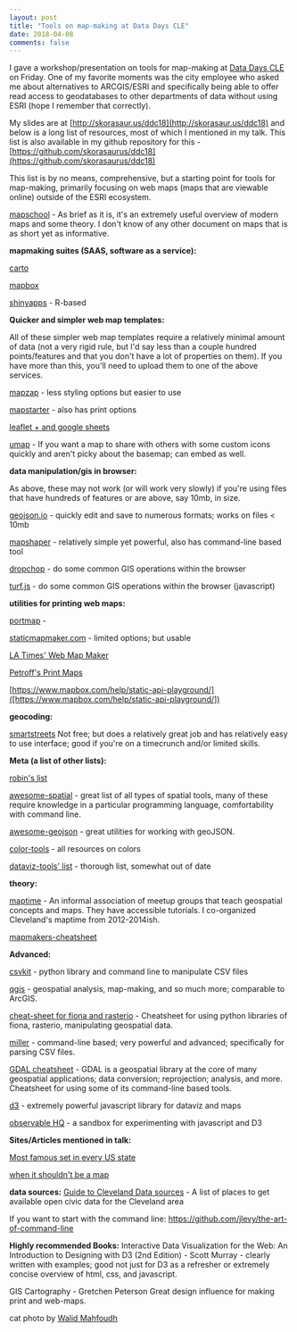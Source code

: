 ```yaml
---
layout: post
title: "Tools on map-making at Data Days CLE"
date: 2018-04-08
comments: false
---
```


I gave a workshop/presentation on tools for map-making at [Data Days CLE](http://datadayscle.org)
on Friday. One of my favorite moments was the city employee who asked me about alternatives to 
ARCGIS/ESRI and specifically being able to offer read access to geodatabases to other departments of data without using ESRI (hope I remember that correctly).

My slides are at [http://skorasaur.us/ddc18](http://skorasaur.us/ddc18) and below is a long list of resources, most of which I mentioned in my talk. This list is also available in my github repository for this - [https://github.com/skorasaurus/ddc18](https://github.com/skorasaurus/ddc18)

This list is by no means, comprehensive, but a starting point for tools for map-making, primarily 
focusing on web maps (maps that are viewable online) outside of the ESRI ecosystem. 

[mapschool](http://mapschool.io/) - As brief as it is, it's an extremely useful overview of modern maps and some theory. I don't know of any other document on maps that is as short yet as informative. 

**mapmaking suites (SAAS, software as a service):**

[carto](https://carto.com)

[mapbox](https://mapbox.com)

[shinyapps](www.shinyapps.io) - R-based

**Quicker and simpler web map templates:**

All of these simpler web map templates require a relatively minimal amount of data (not a very rigid rule, but I'd say less than a couple hundred points/features and that you don't have a lot of properties on them). If you have more than this, you'll need to upload them to one of the above services.

[mapzap](https://github.com/mapzap/mapzap.github.io) - less styling options but easier to use

[mapstarter](http://mapstarter.com/) - also has print options

[leaflet + and google sheets](https://github.com/JackDougherty/leaflet-maps-with-google-sheets) 

[umap](http://umap.openstreetmap.fr/en/) - If you want a map to share with others with some custom icons quickly and aren't picky about the basemap; can embed as well.

**data manipulation/gis in browser:** 

As above, these may not work (or will work very slowly) if you're using files that have hundreds of features or are above, say 10mb, in size.

[geojson.io](http://geojson.io) - quickly edit and save to numerous formats; works on files < 10mb 

[mapshaper](http://mapshaper.org) - relatively simple yet powerful, also has command-line based tool

[dropchop](http://dropchop.io/) - do some common GIS operations within the browser 

[turf.js](http://turfjs.org) - do some common GIS operations within the browser (javascript)

**utilities for printing web maps:**

[portmap](https://github.com/portofportlandgis/portmap) -

[staticmapmaker.com](staticmapmaker.com) - limited options; but usable

[LA Times' Web Map Maker](http://datadesk.github.io/web-map-maker/)

[Petroff's Print Maps](https://printmaps.mpetroff.net/)

[https://www.mapbox.com/help/static-api-playground/]([https://www.mapbox.com/help/static-api-playground/])

**geocoding:** 

[smartstreets](https://smartystreet.com) Not free; but does a relatively great job and has relatively easy to use interface; good if you're on a timecrunch and/or limited skills.

**Meta (a list of other lists):**  

[robin's list](https://github.com/tolomaps/resources)

[awesome-spatial](https://github.com/RoboDonut/awesome-spatial) - great list of all types of spatial tools, many of these require knowledge in a particular programming language, comfortability with command line. 

[awesome-geojson](https://github.com/tmcw/awesome-geojson) - great utilities for working with geoJSON. 

[color-tools](https://github.com/TheMapSmith/color-tools) - all resources on colors

[dataviz-tools' list](http://dataviz.tools/category/mapping/) - thorough list, somewhat out of date

**theory:**

[maptime](http://maptime.io) - An informal association of meetup groups that teach geospatial concepts and maps. They have accessible tutorials. I co-organized Cleveland's maptime from 2012-2014ish. 

[mapmakers-cheatsheet](https://github.com/tmcw/mapmakers-cheatsheet) 

**Advanced:**

[csvkit](https://github.com/wireservice/csvkit) - python library and command line to 
manipulate CSV files

[qgis](http://qgis.org) - geospatial analysis, map-making, and so much more; comparable to ArcGIS. 

[cheat-sheet for fiona and rasterio](https://github.com/sgillies/frs-cheat-sheet) -
Cheatsheet for using python libraries of fiona, rasterio, manipulating geospatial data. 

[miller](https://github.com/johnkerl/miller) - command-line based; very powerful and advanced; specifically for parsing CSV files.

[GDAL cheatsheet](https://github.com/dwtkns/gdal-cheat-sheet) - GDAL is a geospatial library at the core of many geospatial applications; data conversion; reprojection; 
analysis, and more. 
Cheatsheet for using some of its command-line based tools. 

[d3](http://d3js.org) - extremely powerful javascript library for dataviz and maps

[observable HQ](https://beta.observablehq.com/) - a sandbox for experimenting with javascript and D3

**Sites/Articles mentioned in talk:** 

[Most famous set in every US state](http://www.businessinsider.com/most-famous-book-set-in-every-state-map-2013-10)

[when it shouldn't be a map](http://www.ericson.net/content/2011/10/when-maps-shouldnt-be-maps/)

**data sources:**
[Guide to Cleveland Data sources](http://www.opencleveland.org/blog/guide-to-cleveland-data/) - A list of places to get available open civic data for the Cleveland area


If you want to start with the command line: 
https://github.com/jlevy/the-art-of-command-line


**Highly recommended Books:** 
Interactive Data Visualization for the Web: An Introduction to Designing with D3 (2nd Edition) - Scott Murray - clearly written with examples; good not just for D3 as a refresher or extremely concise overview of html, css, and javascript. 

GIS Cartography - Gretchen Peterson
Great design influence for making print and web-maps. 

cat photo by [Walid Mahfoudh](https://www.flickr.com/photos/mahfoudh/37519121762/)